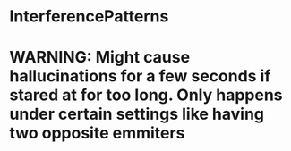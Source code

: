 # InterferencePatterns

# WARNING: Might cause hallucinations for a few seconds if stared at for too long. Only happens under certain settings like having two opposite emmiters
